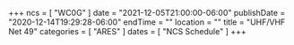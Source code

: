 +++
ncs = [ "WC0G" ]
date = "2021-12-05T21:00:00-06:00"
publishDate = "2020-12-14T19:29:28-06:00"
endTime = ""
location = ""
title = "UHF/VHF Net 49"
categories = [ "ARES" ]
dates = [ "NCS Schedule" ]
+++
